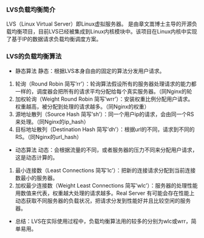 ### LVS负载均衡简介
LVS（Linux Virtual Server）即Linux虚拟服务器。
是由章文嵩博士主导的开源负载均衡项目，目前LVS已经被集成到Linux内核模块中。该项目在Linux内核中实现了基于IP的数据请求负载均衡调度方案。



### LVS的负载均衡算法
- 静态算法
静态：根据LVS本身自由的固定的算法分发用户请求。
1. 轮询（Round Robin 简写’rr’）：轮询算法假设所有的服务器处理请求的能力都一样的，调度器会把所有的请求平均分配给每个真实服务器。（同Nginx的轮
2. 加权轮询（Weight Round Robin 简写’wrr’）：安装权重比例分配用户请求。权重越高，被分配到处理的请求越多。（同Nginx的权重）
3. 源地址散列（Source Hash 简写’sh’）：同一个用户ip的请求，会由同一个RS来处理。（同Nginx的ip_hash）
4. 目标地址散列（Destination Hash 简写’dh’）：根据url的不同，请求到不同的RS。（同Nginx的url_hash）
- 动态算法
动态：会根据流量的不同，或者服务器的压力不同来分配用户请求，这是动态计算的。
1. 最小连接数（Least Connections 简写’lc’）：把新的连接请求分配到当前连接数最小的服务器。
2. 加权最少连接数（Weight Least Connections 简写’wlc’）：服务器的处理性能用数值来代表，权重越大处理的请求越多。Real Server 有可能会存在性能上
动态获取不同服务器的负载状况，把请求分发到性能好并且比较空闲的服务器。



- 总结：LVS在实际使用过程中，负载均衡算法用的较多的分别为wlc或wrr，简单易用。

